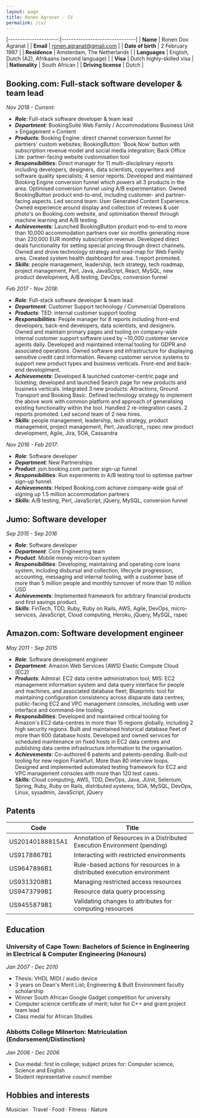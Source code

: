 ```yaml
---
layout: page
title: Ronen Agranat - CV
permalink: /cv/
---
```


|---------------------:|-------------------------------|
| **Name**             | Ronen Dov Agranat             |
| **Email**            | ronen.agranat@gmail.com       |
| **Date of birth**    | 2 February 1987               |
| **Residence**        | Amsterdam, The Netherlands        |
| **Languages**        | English, Dutch (A2), Afrikaans (second language) |
| **Visa**             | Dutch highly-skilled visa     |
| **Nationality**      | South African                 |
| **Driving license** | Dutch                           |

## Booking.com: Full-stack software developer & team lead

*Nov 2018 - Current*: 

* ***Role***: Full-stack software developer & team lead
* ***Department***: BookingSuite Web Family / Accommodations Business Unit &raquo; Engagement &raquo; Content
* ***Products***:
Booking Engine: direct channel conversion funnel for partners' custom websites;
BookingButton: 'Book Now' button with subscription revenue model and social media integration;
Back Office Lite: partner-facing website customisation tool
* ***Responsibilities***: Direct manager for 11 multi-disciplinary reports including developers, designers,
data scientists, copywriters and software quality specialists; 4 senior reports. Developed and maintained Booking Engine
conversion funnel which powers all 3 products in the area. Optimised conversion funnel using A/B experimentation.
Owned BookingButton product end-to-end, including customer- and partner-facing aspects.
Led second team: User Generated Content Experience. Owned experience around display and collection of reviews & user
photo's on Booking.com website, and optimisation thereof through machine learning and A/B testing.
* ***Achievements***: Launched BookingButton product end-to-end to more than 10,000 accommodation partners over six
months generating more than 220,000 EUR monthly subscription revenue. Developed direct deals functionality for setting
special pricing through direct channels. Owned and drove technology strategy and road-map for Web Family area.
Created system health dashboard for area. 1 report promoted. 
* ***Skills***: people management, leadership, tech strategy, tech roadmap, project management, Perl, Java, JavaScript,
React, MySQL, new product development, A/B testing, DevOps, conversion funnel


*Feb 2017 - Nov 2018*: 

* ***Role***: Full-stack software developer & team lead
* ***Department***: Customer Support technology / Commercial Operations
* ***Products***: TED: internal customer support tooling
* ***Responsibilities***:
People manager for 8 reports including front-end developers, back-end developers, data scientists, and designers.
 Owned and maintain primary pages and tooling on company-wide internal customer support software
used by ~10,000 customer service agents daily. Developed and maintained internal tooling for GDPR and associated operations.
Owned software and infrastructure for displaying sensitive credit card information.
Revamp customer service systems to support new product types and business verticals. Front-end and back-end developlment.
* ***Achievements***: Developed & launched customer-centric page and ticketing; developed and launched Search page
for new products and business verticals. Integrated 3 new products: Attractions, Ground Transport and Booking Basic.
Defined technology strategy to implement the above work with common platform and approach of generalising existing functionality
within the tool. Handled 2 re-integration cases. 2 reports promoted. Led second team of 2 new hires.
* ***Skills***: people management, leadership, tech strategy, product management, project management, Perl, JavaScript,, rspec
new product development, Agile, Jira, SOA, Cassandra

*Nov 2016 - Feb 2017*:

* ***Role***: Software developer
* ***Department***: New Partnerships
* ***Product***: join.booking.com partner sign-up funnel
* ***Responsibilities***: Run experiments in A/B testing tool to optimise partner sign-up funnel.
* ***Achievements***: Helped Booking.com achieve company-wide goal of signing up 1.5 million accommodation partners
* ***Skills***: A/B testing, Perl, JavaScript, jQuery, MySQL, conversion funnel

## Jumo: Software developer

*Sep 2015 - Sep 2016*

* ***Role***: Software developer 
* ***Department***: Core Engineering team
* ***Product***: Mobile money micro-loan system
* ***Responsibilities***: Developing, maintaining and operating core loans system, including disbursal and collection,
lifecycle progression, accounting, messaging and internal tooling, with a customer base of more than 5 million people
and monthly turnover of more than 10 million USD
* ***Achievements***: Implemented framework for arbitrary financial products and first savings product. 
* ***Skills***: FinTech, TDD, Ruby, Ruby on Rails, AWS, Agile, DevOps, micro-services, JavaScript, Cloud computing, Heroku,
jQuery, MySQL, rspec


## Amazon.com: Software development engineer

*May 2011 - Sep 2015*

* ***Role***: Software development engineer
* ***Department***: Amazon Web Services (AWS) Elastic Compute Cloud (EC2)
* ***Products***: Admiral: EC2 data centre administration tool; MIS: EC2 management information system and data query
interface for people and machines, and associated database fleet; Blueprints: tool for maintaining configuration
consistency across disparate data centres; public-facing EC2 and VPC management consoles, including web user interface
and command-line tooling.
* ***Responsibilities***: Developed and maintained critical tooling for Amazon's EC2 data-centres in more than 15 regions
globally, including 2 high security regions. Built and maintained historical database fleet of more than 600 database hosts.
Developed and owned services for scheduled maintenance on fixed hosts in EC2 data centres and publishing data centre infrastructure information to the organisation. 
* ***Achievements***: Co-authored 6 patents and patents-pending.  Built-out tooling for new region Frankfurt.
More than 80 interview loops. Designed and implemented automated testing framework for EC2 and VPC management consoles
with more than 120 test cases.
* ***Skills***: Cloud computing, AWS, TDD, DevOps, Java, JUnit, Selenium, Spring, Ruby, Ruby on Rails, distributed systems, SOA, MySQL, DevOps,
Linux, sysadmin, JavaScript, jQuery

## Patents

| Code | Title |
| --------------- | -------------------------------------------------- |
| US20140188815A1 | Annotation of Resources in a Distributed Execution Environment  (pending) |
| US9178867B1 | Interacting with restricted environments |
| US9647896B1 | Rule-based actions for resources in a distributed execution environment |
| US9313208B1 | Managing restricted access resources |
| US9473799B1 | Resource data query processing |
| US9455879B1 | Validating changes to attributes for computing resources |

## Education

### University of Cape Town: Bachelors of Science in Engineering in Electrical & Computer Engineering (Honours)
*Jan 2007 - Dec 2010*
* Thesis: VHDL MIDI / audio device
* 3 years on Dean's Merit List; Engineering & Built Environment faculty scholarship
* Winner South African Google Gadget competition for university
* Computer science certificate of merit; tutor for C++ and grant project team lead
* Class medal for African Studies

### Abbotts College Milnerton: Matriculation (Endorsement/Distinction)
*Jan 2006 - Dec 2006*

* Dux medal: first in college; subject prizes for: Computer science, Science and English
* Student representative council member

## Hobbies and interests

Musician &middot; Travel &middot; Food &middot; Fitness &middot; Nature
